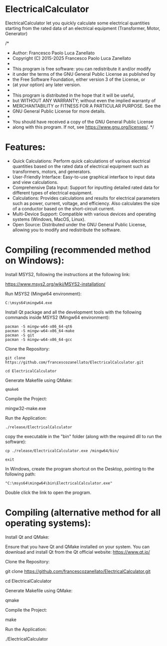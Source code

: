# ElectricalCalculator
ElectricalCalculator let you quickly calculate some electrical quantities starting from the rated data of an electrical equipment (Transformer, Motor, Generator)

/*
 * Author: Francesco Paolo Luca Zanellato
 * Copyright (C) 2015-2025 Francesco Paolo Luca Zanellato
 *
 * This program is free software: you can redistribute it and/or modify
 * it under the terms of the GNU General Public License as published by
 * the Free Software Foundation, either version 3 of the License, or
 * (at your option) any later version.
 *
 * This program is distributed in the hope that it will be useful,
 * but WITHOUT ANY WARRANTY; without even the implied warranty of
 * MERCHANTABILITY or FITNESS FOR A PARTICULAR PURPOSE. See the
 * GNU General Public License for more details.
 *
 * You should have received a copy of the GNU General Public License
 * along with this program. If not, see <https://www.gnu.org/licenses/>.
 */

# Features:

 * Quick Calculations: Perform quick calculations of various electrical quantities based on the rated data of electrical equipment such as transformers, motors, and generators.
 * User-Friendly Interface: Easy-to-use graphical interface to input data and view calculations.
 * Comprehensive Data Input: Support for inputting detailed rated data for different types of electrical equipment.
 * Calculations: Provides calculations and results for electrical parameters such as power, current, voltage, and efficiency. Also calculates the size of a conductor based on the short-circuit current.
 * Multi-Device Support: Compatible with various devices and operating systems (Windows, MacOS, Linux).
 * Open Source: Distributed under the GNU General Public License, allowing you to modify and redistribute the software.

# Compiling (recommended method on Windows):

Install MSYS2, following the instructions at the following link:

https://www.msys2.org/wiki/MSYS2-installation/

Run MSYS2 (Mingw64 environment):

    C:\msys64\mingw64.exe

Install Qt package and all the development tools with the following commands inside MSYS2 (Mingw64 environment):

    pacman -S mingw-w64-x86_64-qt6
    pacman -S mingw-w64-x86_64-make
    pacman -S git
    pacman -S mingw-w64-x86_64-gcc

Clone the Repository:

    git clone https://github.com/francescozanellato/ElectricalCalculator.git

    cd ElectricalCalculator

Generate Makefile using QMake:

    qmake6

Compile the Project:

mingw32-make.exe

Run the Application:

    ./release/ElectricalCalculator

copy the executable in the "bin" folder (along with the required dll to run the software):

    cp ./release/ElectricalCalculator.exe /mingw64/bin/

    exit


In Windows, create the program shortcut on the Desktop, pointing to the following path:

    "C:\msys64\mingw64\bin\ElectricalCalculator.exe"

Double click the link to open the program.



# Compiling (alternative method for all operating systems):

Install Qt and QMake:

Ensure that you have Qt and QMake installed on your system. You can download and install Qt from the Qt official website:
https://www.qt.io/

Clone the Repository:

git clone https://github.com/francescozanellato/ElectricalCalculator.git

cd ElectricalCalculator

Generate Makefile using QMake:

qmake

Compile the Project:

make

Run the Application:

./ElectricalCalculator
